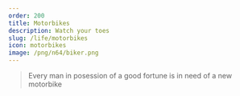 ```yaml
---
order: 200
title: Motorbikes
description: Watch your toes
slug: /life/motorbikes
icon: motorbikes
image: /png/n64/biker.png
---
```


> Every man in posession of a good fortune is in need of a new motorbike
